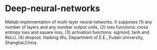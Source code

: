 Deep-neural-networks
====================
Matlab implementation of multi-layer neural networks. It supposes 
(1) any number of layers and any number output units,
(2) loss functions: cross entropy loss and square loss,
(3) activation functions: sigmoid, tanh and ReLU,
(4) dropout.
Haibing Wu, Department of E.E., Fudan University, Shanghai,China.
